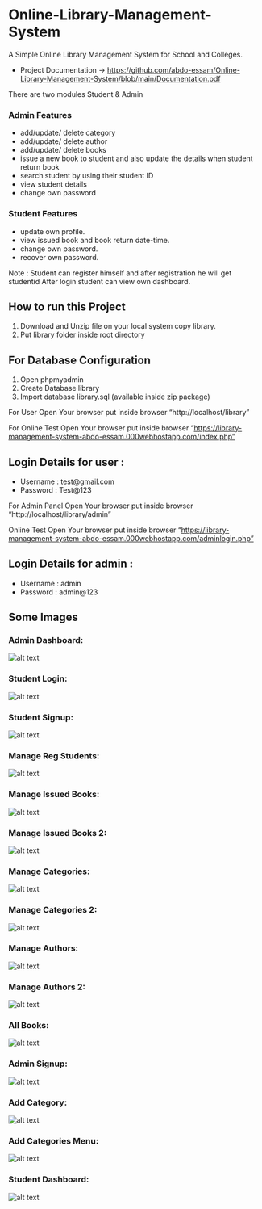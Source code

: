 # Online-Library-Management-System
A Simple Online Library Management System for School and Colleges.

- Project Documentation -> https://github.com/abdo-essam/Online-Library-Management-System/blob/main/Documentation.pdf


There are two modules Student & Admin

### Admin Features
- add/update/ delete category
- add/update/ delete author
- add/update/ delete books
- issue a new book to student and also update the details when student return book
- search student by using their student ID
- view student details
- change own password


### Student Features
- update own profile.
- view issued book and book return date-time.
- change own password.
- recover own password.

Note : Student can register himself and after registration he will get studentid After login student can view own dashboard.


## How to run this Project
1. Download and Unzip file on your local system copy library.
2. Put library folder inside root directory

## For Database Configuration
1. Open phpmyadmin
2. Create Database library
3. Import database library.sql (available inside zip package)

For User
Open Your browser put inside browser “http://localhost/library”

For Online Test
Open Your browser put inside browser “https://library-management-system-abdo-essam.000webhostapp.com/index.php”

## Login Details for user :

- Username : test@gmail.com
- Password : Test@123


For Admin Panel
Open Your browser put inside browser “http://localhost/library/admin”

Online Test
Open Your browser put inside browser “https://library-management-system-abdo-essam.000webhostapp.com/adminlogin.php”

## Login Details for admin :
- Username : admin
- Password : admin@123



## Some Images 


### Admin Dashboard:
![alt text](https://github.com/abdo-essam/Online-Library-Management-System/blob/main/Images/Admin%20Dashboard.png?raw=true)

### Student Login:
![alt text](https://github.com/abdo-essam/Online-Library-Management-System/blob/main/Images/Student%20Login.png?raw=true)

### Student Signup:
![alt text](https://github.com/abdo-essam/Online-Library-Management-System/blob/main/Images/Student%20Signup.png?raw=true)

### Manage Reg Students:
![alt text](https://github.com/abdo-essam/Online-Library-Management-System/blob/main/Images/Manage%20Reg%20Students.jpg?raw=true)

### Manage Issued Books:
![alt text](https://github.com/abdo-essam/Online-Library-Management-System/blob/main/Images/Manage%20Issued%20Books.png?raw=true)

### Manage Issued Books 2:
![alt text](https://github.com/abdo-essam/Online-Library-Management-System/blob/main/Images/Manage%20Issued%20Books%202.png?raw=true)

### Manage Categories:
![alt text](https://github.com/abdo-essam/Online-Library-Management-System/blob/main/Images/Manage%20Categories.png?raw=true)

### Manage Categories 2:
![alt text](https://github.com/abdo-essam/Online-Library-Management-System/blob/main/Images/Manage%20Categories%202.png?raw=true)

### Manage Authors:
![alt text](https://github.com/abdo-essam/Online-Library-Management-System/blob/main/Images/Manage%20Authors.png?raw=true)

### Manage Authors 2:
![alt text](https://github.com/abdo-essam/Online-Library-Management-System/blob/main/Images/Manage%20Authors%202.png?raw=true)

### All Books:
![alt text](https://github.com/abdo-essam/Online-Library-Management-System/blob/main/Images/All%20Books.png?raw=true)

### Admin Signup:
![alt text](https://github.com/abdo-essam/Online-Library-Management-System/blob/main/Images/Admin%20Signup.png?raw=true)

### Add Category:
![alt text](https://github.com/abdo-essam/Online-Library-Management-System/blob/main/Images/Add%20Category.png?raw=true)

### Add Categories Menu:
![alt text](https://github.com/abdo-essam/Online-Library-Management-System/blob/main/Images/Add%20Categories%20Menu.png?raw=true)

### Student Dashboard:
![alt text](https://github.com/abdo-essam/Online-Library-Management-System/blob/main/Images/Student%20Dashboard.png?raw=true)



